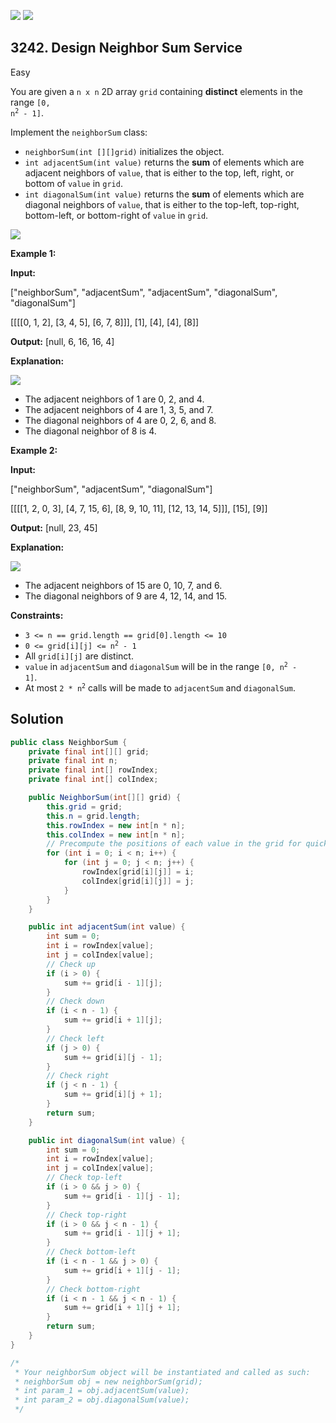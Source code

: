 [![](https://img.shields.io/github/stars/javadev/LeetCode-in-Java?label=Stars&style=flat-square)](https://github.com/javadev/LeetCode-in-Java)
[![](https://img.shields.io/github/forks/javadev/LeetCode-in-Java?label=Fork%20me%20on%20GitHub%20&style=flat-square)](https://github.com/javadev/LeetCode-in-Java/fork)

## 3242\. Design Neighbor Sum Service

Easy

You are given a `n x n` 2D array `grid` containing **distinct** elements in the range <code>[0, n<sup>2</sup> - 1]</code>.

Implement the `neighborSum` class:

*   `neighborSum(int [][]grid)` initializes the object.
*   `int adjacentSum(int value)` returns the **sum** of elements which are adjacent neighbors of `value`, that is either to the top, left, right, or bottom of `value` in `grid`.
*   `int diagonalSum(int value)` returns the **sum** of elements which are diagonal neighbors of `value`, that is either to the top-left, top-right, bottom-left, or bottom-right of `value` in `grid`.

![](https://assets.leetcode.com/uploads/2024/06/24/design.png)

**Example 1:**

**Input:**

["neighborSum", "adjacentSum", "adjacentSum", "diagonalSum", "diagonalSum"]

[[[[0, 1, 2], [3, 4, 5], [6, 7, 8]]], [1], [4], [4], [8]]

**Output:** [null, 6, 16, 16, 4]

**Explanation:**

**![](https://assets.leetcode.com/uploads/2024/06/24/designexample0.png)**

*   The adjacent neighbors of 1 are 0, 2, and 4.
*   The adjacent neighbors of 4 are 1, 3, 5, and 7.
*   The diagonal neighbors of 4 are 0, 2, 6, and 8.
*   The diagonal neighbor of 8 is 4.

**Example 2:**

**Input:**

["neighborSum", "adjacentSum", "diagonalSum"]

[[[[1, 2, 0, 3], [4, 7, 15, 6], [8, 9, 10, 11], [12, 13, 14, 5]]], [15], [9]]

**Output:** [null, 23, 45]

**Explanation:**

**![](https://assets.leetcode.com/uploads/2024/06/24/designexample2.png)**

*   The adjacent neighbors of 15 are 0, 10, 7, and 6.
*   The diagonal neighbors of 9 are 4, 12, 14, and 15.

**Constraints:**

*   `3 <= n == grid.length == grid[0].length <= 10`
*   <code>0 <= grid[i][j] <= n<sup>2</sup> - 1</code>
*   All `grid[i][j]` are distinct.
*   `value` in `adjacentSum` and `diagonalSum` will be in the range <code>[0, n<sup>2</sup> - 1]</code>.
*   At most <code>2 * n<sup>2</sup></code> calls will be made to `adjacentSum` and `diagonalSum`.

## Solution

```java
public class NeighborSum {
    private final int[][] grid;
    private final int n;
    private final int[] rowIndex;
    private final int[] colIndex;

    public NeighborSum(int[][] grid) {
        this.grid = grid;
        this.n = grid.length;
        this.rowIndex = new int[n * n];
        this.colIndex = new int[n * n];
        // Precompute the positions of each value in the grid for quick access
        for (int i = 0; i < n; i++) {
            for (int j = 0; j < n; j++) {
                rowIndex[grid[i][j]] = i;
                colIndex[grid[i][j]] = j;
            }
        }
    }

    public int adjacentSum(int value) {
        int sum = 0;
        int i = rowIndex[value];
        int j = colIndex[value];
        // Check up
        if (i > 0) {
            sum += grid[i - 1][j];
        }
        // Check down
        if (i < n - 1) {
            sum += grid[i + 1][j];
        }
        // Check left
        if (j > 0) {
            sum += grid[i][j - 1];
        }
        // Check right
        if (j < n - 1) {
            sum += grid[i][j + 1];
        }
        return sum;
    }

    public int diagonalSum(int value) {
        int sum = 0;
        int i = rowIndex[value];
        int j = colIndex[value];
        // Check top-left
        if (i > 0 && j > 0) {
            sum += grid[i - 1][j - 1];
        }
        // Check top-right
        if (i > 0 && j < n - 1) {
            sum += grid[i - 1][j + 1];
        }
        // Check bottom-left
        if (i < n - 1 && j > 0) {
            sum += grid[i + 1][j - 1];
        }
        // Check bottom-right
        if (i < n - 1 && j < n - 1) {
            sum += grid[i + 1][j + 1];
        }
        return sum;
    }
}

/*
 * Your neighborSum object will be instantiated and called as such:
 * neighborSum obj = new neighborSum(grid);
 * int param_1 = obj.adjacentSum(value);
 * int param_2 = obj.diagonalSum(value);
 */
```